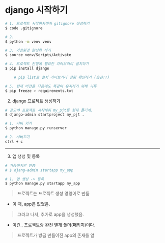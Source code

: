 # django 시작하기

```bash
# 1. 프로젝트 시작하자마자 gitignore 생성하기
$ code .gitignore

# 2. 
$ python -m venv venv

# 3. 가상환경 활성화 하기
$ source venv/Scripts/Activate

# 4. 프로젝트 진행에 필요한 라이브러리 설치하기
$ pip install django

    # pip list로 설치 라이브러리 상황 확인하기 (습관!!)

# 5. 현재 버전을 다음에도 똑같이 유지하기 위해 기록
$ pip freeze > requirements.txt
```
2. django 프로젝트 생성하기

```bash
# 장고야 프로젝트 시작해줘 my_pjt를 현재 폴더에.
$ django-admin startproject my_pjt .

# 1. 서버 키기
$ python manage.py runserver

# 2. 서버끄기
ctrl + c
```

---

3. 앱 생성 및 등록

```bash
# 가능하지만 안씀
# $ djang-admin startapp my_app

# 1. 앱 생성 -> 등록
$ python manage.py startapp my_app
```

> 프로젝트는 프로젝트 생성 명령어로 만듦
  - 이 때, app은 없었음.

> 그러고 나서, 추가로 app을 생성했음.
  - 이건.. 프로젝트랑 완전 별개 폴더(패키지)이다.

> 프로젝트가 방금 만들어진 app의 존재를 알